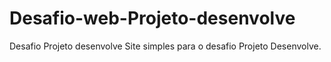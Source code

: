 # Desafio-web-Projeto-desenvolve
Desafio Projeto desenvolve
Site simples para o desafio Projeto Desenvolve.
